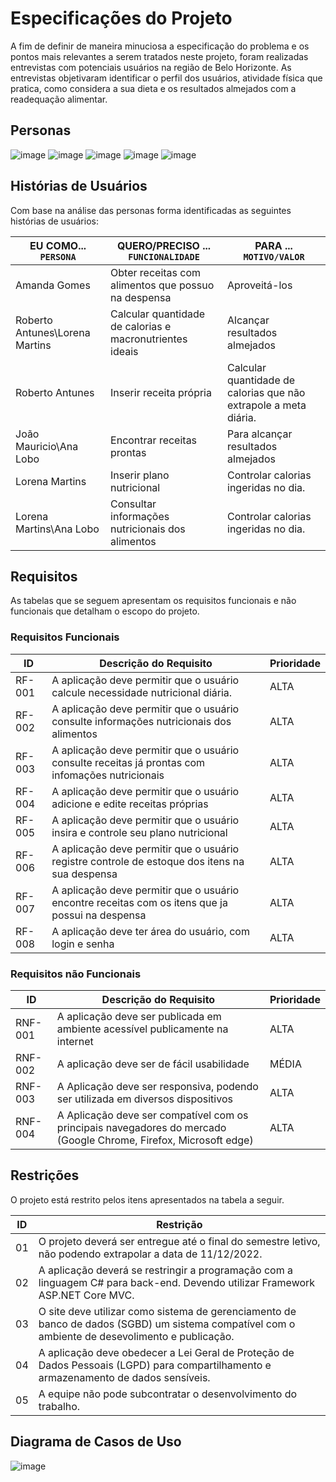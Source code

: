 # Especificações do Projeto

A fim de definir de maneira minuciosa a especificação do problema e os pontos mais relevantes a serem tratados neste projeto, foram realizadas entrevistas com potenciais usuários na região de Belo Horizonte. As entrevistas objetivaram identificar o perfil dos usuários, atividade física que pratica, como considera a sua dieta e os resultados almejados com a readequação alimentar.

## Personas

![image](/docs/img/persona1.png)
![image](/docs/img/persona2.png)
![image](/docs/img/persona3.png)
![image](/docs/img/persona4.png)
![image](/docs/img/persona5.png)


## Histórias de Usuários

Com base na análise das personas forma identificadas as seguintes histórias de usuários:

|EU COMO... `PERSONA`| QUERO/PRECISO ... `FUNCIONALIDADE` |PARA ... `MOTIVO/VALOR`                 |
|--------------------|------------------------------------|----------------------------------------|
|Amanda Gomes  | Obter receitas com alimentos que possuo na despensa           | Aproveitá-los              |
|Roberto Antunes\Lorena Martins       | Calcular quantidade de calorias e macronutrientes ideais                 | Alcançar resultados almejados |
|Roberto Antunes       | Inserir receita própria                 | Calcular quantidade de calorias que não extrapole a meta diária. |
|João Mauricio\Ana Lobo      | Encontrar receitas prontas                 | Para alcançar resultados almejados |
|Lorena Martins       | Inserir plano nutricional                 | Controlar calorias ingeridas no dia. |
|Lorena Martins\Ana Lobo      | Consultar informações nutricionais dos alimentos                 | Controlar calorias ingeridas no dia. |




## Requisitos

As tabelas que se seguem apresentam os requisitos funcionais e não funcionais que detalham o escopo do projeto.

### Requisitos Funcionais

|ID    | Descrição do Requisito  | Prioridade |
|------|-----------------------------------------|----|
|RF-001| A aplicação deve permitir que o usuário calcule necessidade nutricional diária. | ALTA | 
|RF-002| A aplicação deve permitir que o usuário consulte informações nutricionais dos alimentos   | ALTA |
|RF-003| A aplicação deve permitir que o usuário consulte receitas já prontas com infomações nutricionais   | ALTA |
|RF-004| A aplicação deve permitir que o usuário adicione e edite receitas próprias  | ALTA |
|RF-005| A aplicação deve permitir que o usuário insira e controle seu plano nutricional  | ALTA |
|RF-006| A aplicação deve permitir que o usuário registre controle de estoque dos itens na sua despensa   | ALTA |
|RF-007| A aplicação deve permitir que o usuário encontre receitas com os itens que ja possui na despensa   | ALTA |
|RF-008| A aplicação deve ter área do usuário, com login e senha  | ALTA |

### Requisitos não Funcionais

|ID     | Descrição do Requisito  |Prioridade |
|-------|-------------------------|----|
|RNF-001| A aplicação deve ser publicada em ambiente acessível publicamente na internet | ALTA | 
|RNF-002| A aplicação deve ser de fácil usabilidade |  MÉDIA | 
|RNF-003| A Aplicação deve ser responsiva, podendo ser utilizada em diversos dispositivos |  ALTA | 
|RNF-004| A Aplicação deve ser compatível com os principais navegadores do mercado (Google Chrome, Firefox, Microsoft edge)|  ALTA | 

## Restrições

O projeto está restrito pelos itens apresentados na tabela a seguir.

|ID| Restrição                                             |
|--|-------------------------------------------------------|
|01| O projeto deverá ser entregue até o final do semestre letivo, não podendo extrapolar a data de 11/12/2022. |
|02| A aplicação deverá se restringir a programação com a linguagem C# para back-end. Devendo utilizar Framework ASP.NET Core MVC.       |
|03| O site deve utilizar como sistema de gerenciamento de banco de dados (SGBD) um sistema compatível com o ambiente de desevolimento e publicação.        |
|04| A aplicação deve obedecer a Lei Geral de Proteção de Dados Pessoais (LGPD) para compartilhamento e armazenamento de dados sensíveis.       |
|05| A equipe não pode subcontratar o desenvolvimento do trabalho.        |





## Diagrama de Casos de Uso

![image](/docs/img/casodeuso.jpg)


